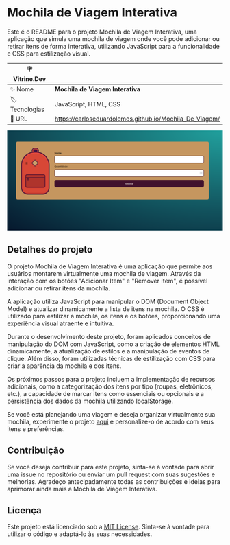 # Mochila de Viagem Interativa

Este é o README para o projeto Mochila de Viagem Interativa, uma aplicação que simula uma mochila de viagem onde você pode adicionar ou retirar itens de forma interativa, utilizando JavaScript para a funcionalidade e CSS para estilização visual.

| :placard: Vitrine.Dev |     |
| -------------  | --- |
| :sparkles: Nome        | **Mochila de Viagem Interativa**
| :label: Tecnologias | JavaScript, HTML, CSS
| :rocket: URL         | https://carloseduardolemos.github.io/Mochila_De_Viagem/

<!-- Inserir imagem com a #vitrinedev ao final do link -->
![](https://raw.githubusercontent.com/CarlosEduardoLemos/Mochila_De_Viagem/main/imagem/Captura%20de%20tela%202023-06-02%20195201.png#vitrinedev)

## Detalhes do projeto

O projeto Mochila de Viagem Interativa é uma aplicação que permite aos usuários montarem virtualmente uma mochila de viagem. Através da interação com os botões "Adicionar Item" e "Remover Item", é possível adicionar ou retirar itens da mochila.

A aplicação utiliza JavaScript para manipular o DOM (Document Object Model) e atualizar dinamicamente a lista de itens na mochila. O CSS é utilizado para estilizar a mochila, os itens e os botões, proporcionando uma experiência visual atraente e intuitiva.

Durante o desenvolvimento deste projeto, foram aplicados conceitos de manipulação do DOM com JavaScript, como a criação de elementos HTML dinamicamente, a atualização de estilos e a manipulação de eventos de clique. Além disso, foram utilizadas técnicas de estilização com CSS para criar a aparência da mochila e dos itens.

Os próximos passos para o projeto incluem a implementação de recursos adicionais, como a categorização dos itens por tipo (roupas, eletrônicos, etc.), a capacidade de marcar itens como essenciais ou opcionais e a persistência dos dados da mochila utilizando localStorage.

Se você está planejando uma viagem e deseja organizar virtualmente sua mochila, experimente o projeto [aqui](https://github.com/CarlosEduardoLemos/Mochila_De_Viagem) e personalize-o de acordo com seus itens e preferências.

## Contribuição

Se você deseja contribuir para este projeto, sinta-se à vontade para abrir uma issue no repositório ou enviar um pull request com suas sugestões e melhorias. Agradeço antecipadamente todas as contribuições e ideias para aprimorar ainda mais a Mochila de Viagem Interativa.

## Licença

Este projeto está licenciado sob a [MIT License](https://opensource.org/licenses/MIT). Sinta-se à vontade para utilizar o código e adaptá-lo às suas necessidades.

